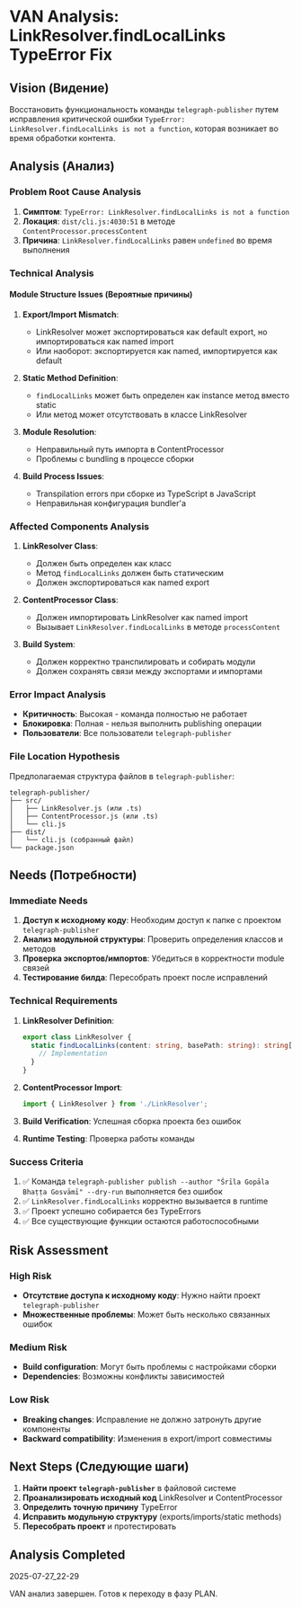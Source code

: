 # VAN Analysis: LinkResolver.findLocalLinks TypeError Fix

## Vision (Видение)
Восстановить функциональность команды `telegraph-publisher` путем исправления критической ошибки `TypeError: LinkResolver.findLocalLinks is not a function`, которая возникает во время обработки контента.

## Analysis (Анализ)

### Problem Root Cause Analysis
1. **Симптом**: `TypeError: LinkResolver.findLocalLinks is not a function`
2. **Локация**: `dist/cli.js:4030:51` в методе `ContentProcessor.processContent`
3. **Причина**: `LinkResolver.findLocalLinks` равен `undefined` во время выполнения

### Technical Analysis

#### Module Structure Issues (Вероятные причины)
1. **Export/Import Mismatch**:
   - LinkResolver может экспортироваться как default export, но импортироваться как named import
   - Или наоборот: экспортируется как named, импортируется как default

2. **Static Method Definition**:
   - `findLocalLinks` может быть определен как instance метод вместо static
   - Или метод может отсутствовать в классе LinkResolver

3. **Module Resolution**:
   - Неправильный путь импорта в ContentProcessor
   - Проблемы с bundling в процессе сборки

4. **Build Process Issues**:
   - Transpilation errors при сборке из TypeScript в JavaScript
   - Неправильная конфигурация bundler'а

### Affected Components Analysis
1. **LinkResolver Class**:
   - Должен быть определен как класс
   - Метод `findLocalLinks` должен быть статическим
   - Должен экспортироваться как named export

2. **ContentProcessor Class**:
   - Должен импортировать LinkResolver как named import
   - Вызывает `LinkResolver.findLocalLinks` в методе `processContent`

3. **Build System**:
   - Должен корректно транспилировать и собирать модули
   - Должен сохранять связи между экспортами и импортами

### Error Impact Analysis
- **Критичность**: Высокая - команда полностью не работает
- **Блокировка**: Полная - нельзя выполнить publishing операции
- **Пользователи**: Все пользователи `telegraph-publisher`

### File Location Hypothesis
Предполагаемая структура файлов в `telegraph-publisher`:
```
telegraph-publisher/
├── src/
│   ├── LinkResolver.js (или .ts)
│   ├── ContentProcessor.js (или .ts)
│   └── cli.js
├── dist/
│   └── cli.js (собранный файл)
└── package.json
```

## Needs (Потребности)

### Immediate Needs
1. **Доступ к исходному коду**: Необходим доступ к папке с проектом `telegraph-publisher`
2. **Анализ модульной структуры**: Проверить определения классов и методов
3. **Проверка экспортов/импортов**: Убедиться в корректности module связей
4. **Тестирование билда**: Пересобрать проект после исправлений

### Technical Requirements
1. **LinkResolver Definition**:
   ```typescript
   export class LinkResolver {
     static findLocalLinks(content: string, basePath: string): string[] {
       // Implementation
     }
   }
   ```

2. **ContentProcessor Import**:
   ```typescript
   import { LinkResolver } from './LinkResolver';
   ```

3. **Build Verification**: Успешная сборка проекта без ошибок
4. **Runtime Testing**: Проверка работы команды

### Success Criteria
1. ✅ Команда `telegraph-publisher publish --author "Śrīla Gopāla Bhaṭṭa Gosvāmī" --dry-run` выполняется без ошибок
2. ✅ `LinkResolver.findLocalLinks` корректно вызывается в runtime
3. ✅ Проект успешно собирается без TypeErrors
4. ✅ Все существующие функции остаются работоспособными

## Risk Assessment

### High Risk
- **Отсутствие доступа к исходному коду**: Нужно найти проект `telegraph-publisher`
- **Множественные проблемы**: Может быть несколько связанных ошибок

### Medium Risk  
- **Build configuration**: Могут быть проблемы с настройками сборки
- **Dependencies**: Возможны конфликты зависимостей

### Low Risk
- **Breaking changes**: Исправление не должно затронуть другие компоненты
- **Backward compatibility**: Изменения в export/import совместимы

## Next Steps (Следующие шаги)
1. **Найти проект `telegraph-publisher`** в файловой системе
2. **Проанализировать исходный код** LinkResolver и ContentProcessor
3. **Определить точную причину** TypeError
4. **Исправить модульную структуру** (exports/imports/static methods)
5. **Пересобрать проект** и протестировать

## Analysis Completed
2025-07-27_22-29

VAN анализ завершен. Готов к переходу в фазу PLAN. 